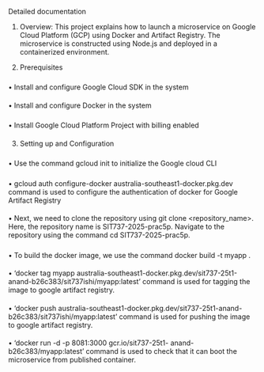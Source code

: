 Detailed documentation
1.	Overview:
This project explains how to launch a microservice on Google Cloud Platform (GCP) using Docker and Artifact Registry. The microservice is constructed using Node.js and deployed in a containerized environment.

2.	Prerequisites
   #####
•	Install and configure Google Cloud SDK in the system
####
•	Install and configure Docker in the system
#####
•	Install Google Cloud Platform Project with billing enabled

####
3.	Setting up and Configuration
#####
•	Use the command gcloud init to initialize the Google cloud CLI
#####
•	gcloud auth configure-docker australia-southeast1-docker.pkg.dev command is used to configure the authentication of docker for Google Artifact Registry
####
•	Next, we need to clone the repository using git clone <repository_name>. Here, the repository name is SIT737-2025-prac5p. Navigate to the repository using the command cd SIT737-2025-prac5p.
#####
•	To build the docker image, we use the command docker build -t myapp .
####
•	‘docker tag myapp australia-southeast1-docker.pkg.dev/sit737-25t1-anand-b26c383/sit737ishi/myapp:latest’  command is used for tagging the image to google artifact registry.
####
•	‘docker push australia-southeast1-docker.pkg.dev/sit737-25t1-anand-b26c383/sit737ishi/myapp:latest’  command is used for pushing the image to google artifact registry.
####
•	‘docker run -d -p 8081:3000 gcr.io/sit737-25t1- anand-b26c383/myapp:latest’ command is used to check that it can boot the microservice from published container.	
